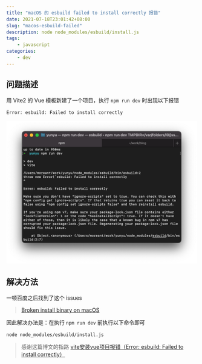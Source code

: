 ```yaml
---
title: "macOS 的 esbuild failed to install correctly 报错"
date: 2021-07-18T23:01:42+08:00
slug: "macos-esbuild-failed"
description: node node_modules/esbuild/install.js
tags: 
    - javascript
categories:
    - dev
---
```


## 问题描述
用 Vite2 的 Vue 模板新建了一个项目，执行 `npm run dev` 时出现以下报错
```
Error: esbuild: Failed to install correctly
```


![控制台报错](fail.png)





## 解决方法
一顿百度之后找到了这个 issues 
> [Broken install binary on macOS](https://github.com/evanw/esbuild/issues/462#issuecomment-771328459) 

因此解决办法是：在执行 `npm run dev` 前执行以下命令即可

```
node node_modules/esbuild/install.js
```

> 感谢这篇博文的指路
> [vite安装vue项目报错（Error: esbuild: Failed to install correctly）](https://blog.csdn.net/m0_37682004/article/details/115001613)
